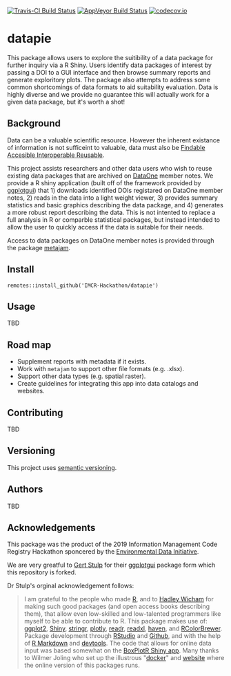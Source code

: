 <!-- This comment enables badge extraction to pkgdown site -->

[![Travis-CI Build Status](https://travis-ci.com/IMCR-Hackathon/ggplotgui.svg?branch=master)](https://travis-ci.org/IMCR-Hackathon/datapie)
[![AppVeyor Build Status](https://ci.appveyor.com/api/projects/status/github/IMCR-Hackathon/datapie?branch=master&svg=true)](https://ci.appveyor.com/project/IMCR-Hackathon/ggplotgui)
[![codecov.io](https://codecov.io/github/IMCR-Hackathon/datapie/coverage.svg?branch=master)](https://codecov.io/github/IMCR-Hackathon/ggplotgui?branch=master)

# datapie

This package allows users to explore the suitibility of a data package for further inquiry via a R Shiny.
Users identify data packages of interest by passing a DOI to a GUI interface and then browse summary reports and generate exploritory plots.
The package also attempts to address some common shortcomings of data formats to aid suitability evaluation.
Data is highly diverse and we provide no guarantee this will actually work for a given data package, but it's worth a shot!

## Background

Data can be a valuable scientific resource.
However the inherent existance of information is not sufficeint to valuable, data must also be [Findable Accesible Interoperable Reusable](https://www.force11.org/group/fairgroup/fairprinciples).

This project assists researchers and other data users who wish to reuse existing data packages that are archived on [DataOne](https://www.dataone.org/) member notes.
We provide a R shiny application (built off of the framework provided by [ggplotgui](https://github.com/gertstulp/ggplotgui)) that 1) downloads identified DOIs registared on DataOne member notes, 2) reads in the data into a light weight viewer, 3) provides summary statistics and basic graphics describing the data package, and 4) generates a more robust report describing the data.
This is not intented to replace a full analysis in R or comparble statistical packages, but instead intended to allow the user to quickly access if the data is suitable for their needs.

Access to data packages on DataOne member notes is provided through the package [metajam](https://github.com/NCEAS/metajam).

## Install

```
remotes::install_github('IMCR-Hackathon/datapie')

```

## Usage

TBD

## Road map

* Supplement reports with metadata if it exists.
* Work with `metajam` to support other file formats (e.g. .xlsx).
* Support other data types (e.g. spatial raster).
* Create guidelines for integrating this app into data catalogs and websites.

## Contributing

TBD


## Versioning

This project uses [semantic versioning](https://semver.org).

## Authors

TBD

## Acknowledgements

This package was the product of the 2019 Information Management Code Registry Hackathon sponcered by the [Environmental Data Initiative](https://environmentaldatainitiative.org/).

We are very greatful to [Gert Stulp](https://www.gertstulp.com/) for their [ggplotgui](https://github.com/gertstulp/ggplotgui) package form which this repository is forked.

Dr Stulp's orginal acknowledgement follows:
> I am grateful to the people who made [R](https://www.r-project.org/), and to [Hadley Wicham](http://hadley.nz/) for making such good packages (and open access books describing them), that allow even low-skilled and low-talented programmers like myself to be able to contribute to R. This package makes use of: [ggplot2](http://ggplot2.tidyverse.org/), [Shiny](http://shiny.rstudio.com/), [stringr](http://stringr.tidyverse.org/), [plotly](https://plot.ly/r/), [readr](http://readr.tidyverse.org/), [readxl](http://readxl.tidyverse.org/), [haven](http://haven.tidyverse.org/), and [RColorBrewer](https://cran.r-project.org/web/packages/RColorBrewer/RColorBrewer.pdf). Package development through [RStudio](https://www.rstudio.com/) and [Github](https://github.com/), and with the help of [R Markdown](http://rmarkdown.rstudio.com) and [devtools](https://www.rstudio.com/products/rpackages/devtools/). The code that allows for online data input was based somewhat on the [BoxPlotR Shiny app](https://github.com/VizWizard/BoxPlotR.shiny). Many thanks to Wilmer Joling who set up the illustrous "[docker](https://www.docker.com/)" and [website](https://site.shinyserver.dck.gmw.rug.nl/ggplotgui/) where the online version of this packages runs.   
